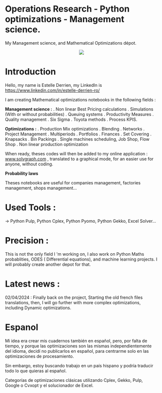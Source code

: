 # Operations Research - Python optimizations - Management science.
My Management science, and Mathematical Optimizations dépot.

<p align="center" >
  <img  src="https://github.com/estellederrien/python-data-science/blob/master/operationsresearch.png" >
</p>

# Introduction

Hello, my name is Estelle Derrien, my LinkedIn is https://www.linkedin.com/in/estelle-derrien-ro/

I am creating Mathematical optimizations notebooks in the following fields :

<b>Management science :</b>
. Non linear Best Pricing calculations
. Simulations (With or without probabilities)
. Queuing systems
. Productivity Measures
. Quality management
. Six Sigma
. Toyota methods
. Process KPIS.

<b>Optimizations :</b>
. Production Mix optimizations
. Blending 
. Networks 
. Project Management
. Multiperiods 
. Portfolios 
. Finances 
. Set Covering 
. Knapsacks
. Bin Packings
. Single machines scheduling, Job Shop, Flow Shop
. Non linear production optimization

When ready, theses codes will then be added to my online application : www.solvgraph.com , translated to a graphical mode, for an easier use for anyone, without coding.

<b>Probability laws</b>

Theses notebooks are useful for companies management, factories management, shops management...

# Used Tools :
-> Python Pulp, Python Cplex, Python Pyomo, Python Gekko, Excel Solver...

# Precision :
This is not the only field I 'm working on, I also work on Python Maths probablities, ODES ( Differential equations), and machine learning projects. I will probably create another depot for that.

# Latest news : 

02/04/2024 : Finally back on the project, Starting the old french files translations, then, I will go further with more complex optimizations, including Dynamic optimizations.

# Espanol

Mi idea era crear mis cuadernos también en español, pero, por falta de tiempo, y porque las optimizaciones son las mismas independientemente del idioma, decidí no publicarlos en español, para centrarme solo en las optimizaciones de procesamiento.

Sin embargo, estoy buscando trabajo en un país hispano y podría traducir todo lo que quieras al español.

Categorías de optimizaciones clásicas utilizando Cplex, Gekko, Pulp, Google o Cvxopt y el solucionador de Excel.



